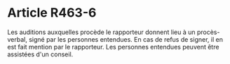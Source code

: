 # Article R463-6

Les auditions auxquelles procède le rapporteur donnent lieu à un procès-verbal, signé par les personnes entendues. En cas de refus de signer, il en est fait mention par le rapporteur. Les personnes entendues peuvent être assistées d'un conseil.
